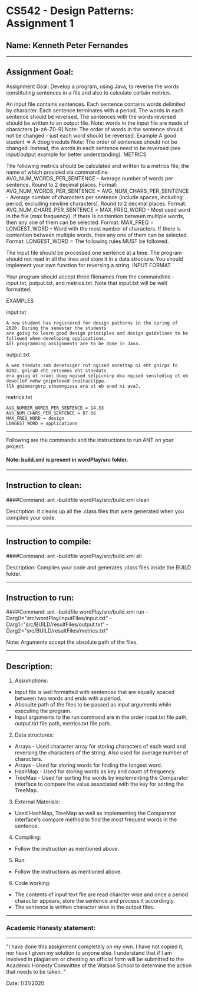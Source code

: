 # CS542 - Design Patterns: Assignment 1
## Name: Kenneth Peter Fernandes

-----------------------------------------------------------------------
## Assignment Goal:
Assignment Goal: Develop a program, using Java, to reverse the words constituting sentences in a file and also to calculate certain metrics.

An input file contains sentences. Each sentence contains words delimited by <space> character. Each sentence terminates with a period.
The words in each sentence should be reversed.
The sentences with the words reversed should be written to an output file.
Note: words in the input file are made of characters [a-zA-Z0-9] Note: The order of words in the sentence should not be changed - just each word should be reversed. Example A good student => A doog tneduts
Note: The order of sentences should not be changed. Instead, the words in each sentence need to be reversed (see input/output example for better understanding).
METRICS

The following metrics should be calculated and written to a metrics file, the name of which provided via commandline.
AVG_NUM_WORDS_PER_SENTENCE - Average number of words per sentence. Round to 2 decimal places. Format: AVG_NUM_WORDS_PER_SENTENCE = <value>
AVG_NUM_CHARS_PER_SENTENCE - Average number of characters per sentence (include spaces, including period, excluding newline characters). Round to 2 decimal places. Format: AVG_NUM_CHARS_PER_SENTENCE = <value>
MAX_FREQ_WORD - Most used word in the file (max frequency). If there is contention between multiple words, then any one of them can be selected. Format: MAX_FREQ = <value>
LONGEST_WORD - Word with the most number of characters. If there is contention between multiple words, then any one of them can be selected. Format: LONGEST_WORD = <value>
The following rules MUST be followed.

The input file should be processed one sentence at a time.
The program should not read in all the lines and store it in a data structure.
You should implement your own function for reversing a string.
INPUT FORMAT 

Your program should accept three filenames from the commandline - input.txt, putput.txt, and metrics.txt. Note that input.txt will be well formatted. 

EXAMPLES 

input.txt
```
A new student has registered for design patterns in the spring of 2020. During the semester the students
are going to learn good design principles and design guidelines to be followed when developing applications.
All programming assignments are to be done in Java.
```
output.txt
```
A wen tneduts sah deretsiger rof ngised snrettap ni eht gnirps fo 0202. gniruD eht retsemes eht stneduts
era gniog ot nrael doog ngised selpicnirp dna ngised senilediug ot eb dewollof nehw gnipoleved snoitacilppa.
llA gnimmargorp stnemngissa era ot eb enod ni avaJ.
```
metrics.txt
```
AVG_NUMBER_WORDS_PER_SENTENCE = 14.33
AVG_NUM_CHARS_PER_SENTENCE = 87.66
MAX_FREQ_WORD = design
LONGEST_WORD = applications
```
-----------------------------------------------------------------------


Following are the commands and the instructions to run ANT on your project.
#### Note: build.xml is present in wordPlay/src folder.

-----------------------------------------------------------------------
## Instruction to clean:

####Command: ant -buildfile wordPlay/src/build.xml clean

Description: It cleans up all the .class files that were generated when you
compiled your code.

-----------------------------------------------------------------------
## Instruction to compile:

####Command: ant -buildfile wordPlay/src/build.xml all

Description: Compiles your code and generates .class files inside the BUILD folder.

-----------------------------------------------------------------------
## Instruction to run:

####Command: ant -buildfile wordPlay/src/build.xml run -Darg0="src/wordPlay/inputFiles/input.txt" -Darg1="src/BUILD/resultFiles/output.txt" -Darg2="src/BUILD/resultFiles/metrics.txt"

Note: Arguments accept the absolute path of the files.


-----------------------------------------------------------------------
## Description:
 1. Assumptions:
 - Input file is well formatted with sentences that are equally spaced between two words and ends with a period.
 - Absoulte path of the files to be passed as input arguments while executing the program.
 - Input arguments to the run command are in the order input.txt file path, output.txt file path, metrics.txt file path.

 2. Data structures:
 - Arrays - Used character array for storing characters of each word and reversing the characters of the string. Also used for average number of characters.
 - Arrays - Used for storing words for finding the longest word.
 - HashMap - Used for storing words as key and count of frequency.
 - TreeMap - Used for sorting the words by implementing the Comparator interface to compare the value associated with the key for sorting the TreeMap.
  
 3. External Materials:
 - Used HashMap, TreeMap as well as implementing the Comparator interface's compare method to find the most frequent words in the sentence.

 4. Compiling:
 - Follow the instruction as mentioned above.

 5. Run:
 - Follow the instructions as mentioned above.

 6. Code working:
 - The contents of input text file are read charcter wise and once a period character appears, store the sentence and process it accordingly.
 - The sentence is written character wise in the output files.

-----------------------------------------------------------------------
### Academic Honesty statement:
-----------------------------------------------------------------------

"I have done this assignment completely on my own. I have not copied
it, nor have I given my solution to anyone else. I understand that if
I am involved in plagiarism or cheating an official form will be
submitted to the Academic Honesty Committee of the Watson School to
determine the action that needs to be taken. "

Date: 1/31/2020


